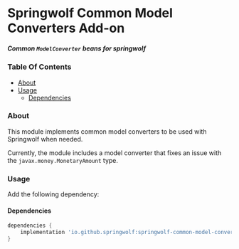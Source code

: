 # Springwolf Common Model Converters Add-on

##### Common `ModelConverter` beans for springwolf

### Table Of Contents

- [About](#about)
- [Usage](#usage)
    - [Dependencies](#dependencies)

### About

This module implements common model converters to be used with Springwolf when needed.

Currently, the module includes a model converter that fixes an issue with the `javax.money.MonetaryAmount` type.

### Usage

Add the following dependency:

#### Dependencies

```groovy
dependencies {
    implementation 'io.github.springwolf:springwolf-common-model-converters:0.1.1'
}
```
